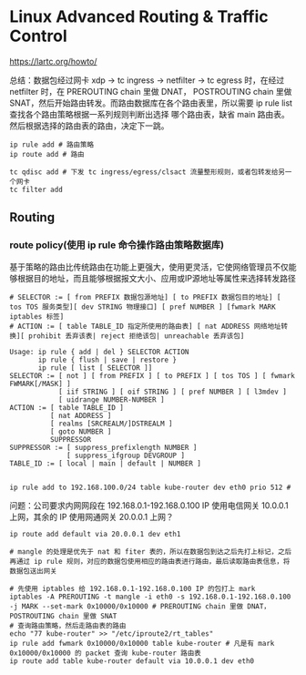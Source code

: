 
# Linux Advanced Routing & Traffic Control 
https://lartc.org/howto/

总结：数据包经过网卡 xdp -> tc ingress -> netfilter -> tc egress 时，在经过 netfilter 时，在 PREROUTING chain 里做 DNAT，
POSTROUTING chain 里做 SNAT，然后开始路由转发。而路由数据库在各个路由表里，所以需要 ip rule list 查找各个路由策略根据一系列规则判断出选择
哪个路由表，缺省 main 路由表。然后根据选择的路由表的路由，决定下一跳。


```shell
ip rule add # 路由策略
ip route add # 路由

tc qdisc add # 下发 tc ingress/egress/clsact 流量整形规则，或者包转发给另一个网卡
tc filter add
```

## Routing

### route policy(使用 ip rule 命令操作路由策略数据库)
基于策略的路由比传统路由在功能上更强大，使用更灵活，它使网络管理员不仅能够根据目的地址，而且能够根据报文大小、应用或IP源地址等属性来选择转发路径

```shell
# SELECTOR := [ from PREFIX 数据包源地址] [ to PREFIX 数据包目的地址] [ tos TOS 服务类型][ dev STRING 物理接口] [ pref NUMBER ] [fwmark MARK iptables 标签]
# ACTION := [ table TABLE_ID 指定所使用的路由表] [ nat ADDRESS 网络地址转换][ prohibit 丢弃该表| reject 拒绝该包| unreachable 丢弃该包]

Usage: ip rule { add | del } SELECTOR ACTION
       ip rule { flush | save | restore }
       ip rule [ list [ SELECTOR ]]
SELECTOR := [ not ] [ from PREFIX ] [ to PREFIX ] [ tos TOS ] [ fwmark FWMARK[/MASK] ]
            [ iif STRING ] [ oif STRING ] [ pref NUMBER ] [ l3mdev ]
            [ uidrange NUMBER-NUMBER ]
ACTION := [ table TABLE_ID ]
          [ nat ADDRESS ]
          [ realms [SRCREALM/]DSTREALM ]
          [ goto NUMBER ]
          SUPPRESSOR
SUPPRESSOR := [ suppress_prefixlength NUMBER ]
              [ suppress_ifgroup DEVGROUP ]
TABLE_ID := [ local | main | default | NUMBER ]


ip rule add to 192.168.100.0/24 table kube-router dev eth0 prio 512 # 

```


问题：公司要求内网网段在 192.168.0.1-192.168.0.100 IP 使用电信网关 10.0.0.1 上网，其余的 IP 使用网通网关 20.0.0.1 上网？
```shell
ip route add default via 20.0.0.1 dev eth1

# mangle 的处理是优先于 nat 和 fiter 表的，所以在数据包到达之后先打上标记，之后再通过 ip rule 规则，对应的数据包使用相应的路由表进行路由，最后读取路由表信息，将数据包送出网关

# 先使用 iptables 给 192.168.0.1-192.168.0.100 IP 的包打上 mark
iptables -A PREROUTING -t mangle -i eth0 -s 192.168.0.1-192.168.0.100 -j MARK --set-mark 0x10000/0x10000 # PREROUTING chain 里做 DNAT，POSTROUTING chain 里做 SNAT
# 查询路由策略，然后走路由表的路由
echo "77 kube-router" >> "/etc/iproute2/rt_tables"
ip rule add fwmark 0x10000/0x10000 table kube-router # 凡是有 mark 0x10000/0x10000 的 packet 查询 kube-router 路由表
ip route add table kube-router default via 10.0.0.1 dev eth0
```


